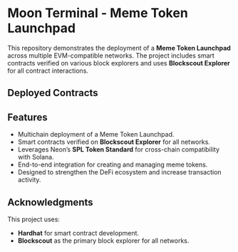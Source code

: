 # Moon Terminal - Meme Token Launchpad 
This repository demonstrates the deployment of a **Meme Token Launchpad** across multiple EVM-compatible networks. The project includes smart contracts verified on various block explorers and uses **Blockscout Explorer** for all contract interactions.

## Deployed Contracts

## Features
- Multichain deployment of a Meme Token Launchpad.
- Smart contracts verified on **Blockscout Explorer** for all networks.
- Leverages Neon’s **SPL Token Standard** for cross-chain compatibility with Solana.
- End-to-end integration for creating and managing meme tokens.
- Designed to strengthen the DeFi ecosystem and increase transaction activity.


## Acknowledgments
This project uses:
- **Hardhat** for smart contract development.
- **Blockscout** as the primary block explorer for all networks.
